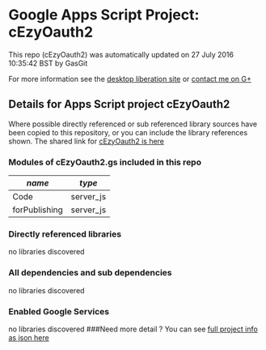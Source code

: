# Google Apps Script Project: cEzyOauth2
This repo (cEzyOauth2) was automatically updated on 27 July 2016 10:35:42 BST by GasGit

For more information see the [desktop liberation site](http://ramblings.mcpher.com/Home/excelquirks/drivesdk/gettinggithubready "desktop liberation") or [contact me on G+](https://plus.google.com/+BruceMcpherson "Bruce McPherson - GDE")
## Details for Apps Script project cEzyOauth2
Where possible directly referenced or sub referenced library sources have been copied to this repository, or you can include the library references shown. 
The shared link for [cEzyOauth2 is here](https://script.google.com/d/1lW9pn80yQH1hbbKsZDJiZTtvioJw8MWppFj8G3FBz7BegvhOSSI6pNYf/edit?usp=sharing "open in the GAS IDE")

### Modules of cEzyOauth2.gs included in this repo
*name*|*type*
--- | --- 
Code| server_js
forPublishing| server_js
### Directly referenced libraries
no libraries discovered
### All dependencies and sub dependencies
no libraries discovered
### Enabled Google Services
no libraries discovered
###Need more detail ?
You can see [full project info as json here](info.json)
